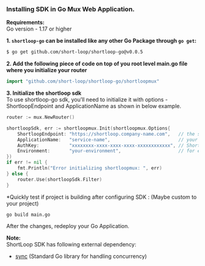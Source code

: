 ### Installing SDK in **Go Mux**  Web Application.

**Requirements:**  
Go version - 1.17 or higher  

**1. `shortloop-go` can be installed like any other Go Package through `go get`:**

```bash
$ go get github.com/short-loop/shortloop-go@v0.0.5
```

**2. Add the following piece of code on top of you root level main.go file where you initialize your router**

```go
import "github.com/short-loop/shortloop-go/shortloopmux"
```

**3. Initialize the shortloop sdk**  
To use shortloop-go sdk, you’ll need to initialize it with options - ShortloopEndpoint and ApplicationName as shown in below example.
```go
router := mux.NewRouter()

shortloopSdk, err := shortloopmux.Init(shortloopmux.Options{
    ShortloopEndpoint: "https://shortloop.company-name.com",   // the shortloop url for your org. (Provided by ShortLoop team.)
    ApplicationName:   "service-name",                         // your application name here.
    AuthKey:           "xxxxxxxx-xxxx-xxxx-xxxx-xxxxxxxxxxxx", // ShortLoop Auth Key. (Provided by ShortLoop team.)
    Environment:       "your-environment",                     // for e.g stage or prod
})
if err != nil {
    fmt.Println("Error initializing shortloopmux: ", err)
} else {
    router.Use(shortloopSdk.Filter)
}
```
*Quickly test if project is building after configuring SDK :  (Maybe custom to your project)
```bash
go build main.go
```

After the changes, redeploy your Go Application.

**Note:**  
ShortLoop SDK has following external dependency:  
* [sync](https://pkg.go.dev/golang.org/x/sync) (Standard Go library for handling concurrency)  